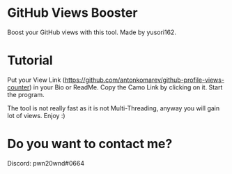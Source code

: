 # GitHub Views Booster
 Boost your GitHub views with this tool. Made by yusori162.
 
# Tutorial

Put your View Link (https://github.com/antonkomarev/github-profile-views-counter) in your Bio or ReadMe.
Copy the Camo Link by clicking on it.
Start the program.

The tool is not really fast as it is not Multi-Threading, anyway you will gain lot of views.
Enjoy :)

# Do you want to contact me?
Discord: pwn20wnd#0664

